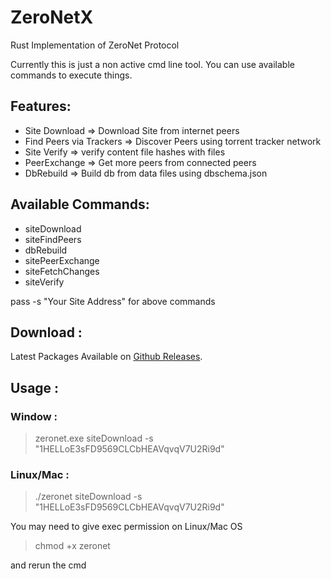 # ZeroNetX
Rust Implementation of ZeroNet Protocol

Currently this is just a non active cmd line tool. You can use available commands to execute things.

## Features:
 - Site Download => Download Site from internet peers
 - Find Peers via Trackers => Discover Peers using torrent tracker network
 - Site Verify => verify content file hashes with files
 - PeerExchange => Get more peers from connected peers
 - DbRebuild => Build db from data files using dbschema.json
 
## Available Commands:
 - siteDownload
 - siteFindPeers
 - dbRebuild
 - sitePeerExchange
 - siteFetchChanges
 - siteVerify

pass -s "Your Site Address" for above commands

## Download :
Latest Packages Available on [Github Releases](https://github.com/canewsin/ZeroNetX/releases/latest).

## Usage :
### Window :
> zeronet.exe siteDownload -s "1HELLoE3sFD9569CLCbHEAVqvqV7U2Ri9d"
### Linux/Mac :
> ./zeronet siteDownload -s "1HELLoE3sFD9569CLCbHEAVqvqV7U2Ri9d"

You may need to give exec permission on Linux/Mac OS
> chmod +x zeronet

and rerun the cmd
